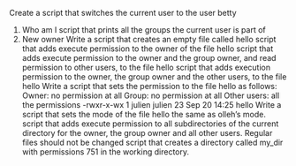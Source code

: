  Create a script that switches the current user to the user betty
1. Who am I
script that prints all the groups the current user is part of
3. New owner
Write a script that creates an empty file called hello
 script that adds execute permission to the owner of the file hello
script that adds execute permission to the owner and the group owner, and read permission to other users, to the file hello
script that adds execution permission to the owner, the group owner and the other users, to the file hello
Write a script that sets the permission to the file hello as follows: Owner: no permission at all Group: no permission at all Other users: all the permissions
-rwxr-x-wx 1 julien julien 23 Sep 20 14:25 hello
Write a script that sets the mode of the file hello the same as olleh’s mode.
 script that adds execute permission to all subdirectories of the current directory for the owner, the group owner and all other users. Regular files should not be changed
script that creates a directory called my_dir with permissions 751 in the working directory.
